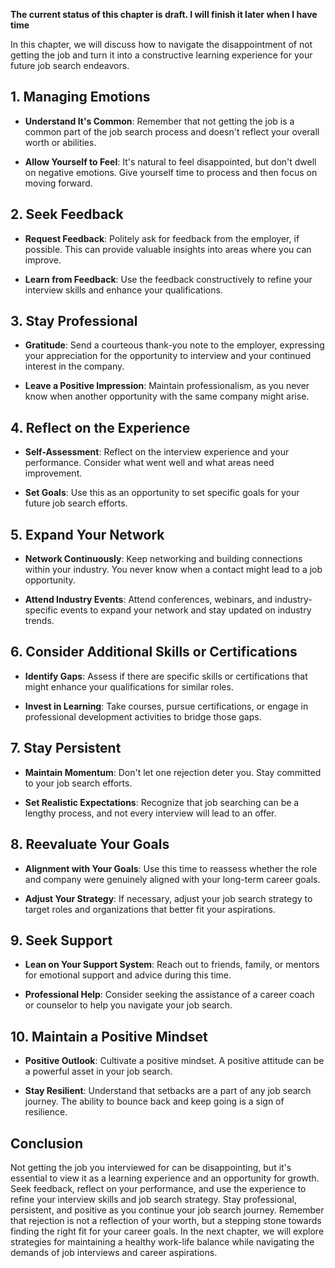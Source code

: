 **The current status of this chapter is draft. I will finish it later when I have time**

In this chapter, we will discuss how to navigate the disappointment of not getting the job and turn it into a constructive learning experience for your future job search endeavors.

**1. Managing Emotions**
------------------------

* **Understand It's Common**: Remember that not getting the job is a common part of the job search process and doesn't reflect your overall worth or abilities.

* **Allow Yourself to Feel**: It's natural to feel disappointed, but don't dwell on negative emotions. Give yourself time to process and then focus on moving forward.

**2. Seek Feedback**
--------------------

* **Request Feedback**: Politely ask for feedback from the employer, if possible. This can provide valuable insights into areas where you can improve.

* **Learn from Feedback**: Use the feedback constructively to refine your interview skills and enhance your qualifications.

**3. Stay Professional**
------------------------

* **Gratitude**: Send a courteous thank-you note to the employer, expressing your appreciation for the opportunity to interview and your continued interest in the company.

* **Leave a Positive Impression**: Maintain professionalism, as you never know when another opportunity with the same company might arise.

**4. Reflect on the Experience**
--------------------------------

* **Self-Assessment**: Reflect on the interview experience and your performance. Consider what went well and what areas need improvement.

* **Set Goals**: Use this as an opportunity to set specific goals for your future job search efforts.

**5. Expand Your Network**
--------------------------

* **Network Continuously**: Keep networking and building connections within your industry. You never know when a contact might lead to a job opportunity.

* **Attend Industry Events**: Attend conferences, webinars, and industry-specific events to expand your network and stay updated on industry trends.

**6. Consider Additional Skills or Certifications**
---------------------------------------------------

* **Identify Gaps**: Assess if there are specific skills or certifications that might enhance your qualifications for similar roles.

* **Invest in Learning**: Take courses, pursue certifications, or engage in professional development activities to bridge those gaps.

**7. Stay Persistent**
----------------------

* **Maintain Momentum**: Don't let one rejection deter you. Stay committed to your job search efforts.

* **Set Realistic Expectations**: Recognize that job searching can be a lengthy process, and not every interview will lead to an offer.

**8. Reevaluate Your Goals**
----------------------------

* **Alignment with Your Goals**: Use this time to reassess whether the role and company were genuinely aligned with your long-term career goals.

* **Adjust Your Strategy**: If necessary, adjust your job search strategy to target roles and organizations that better fit your aspirations.

**9. Seek Support**
-------------------

* **Lean on Your Support System**: Reach out to friends, family, or mentors for emotional support and advice during this time.

* **Professional Help**: Consider seeking the assistance of a career coach or counselor to help you navigate your job search.

**10. Maintain a Positive Mindset**
-----------------------------------

* **Positive Outlook**: Cultivate a positive mindset. A positive attitude can be a powerful asset in your job search.

* **Stay Resilient**: Understand that setbacks are a part of any job search journey. The ability to bounce back and keep going is a sign of resilience.

**Conclusion**
--------------

Not getting the job you interviewed for can be disappointing, but it's essential to view it as a learning experience and an opportunity for growth. Seek feedback, reflect on your performance, and use the experience to refine your interview skills and job search strategy. Stay professional, persistent, and positive as you continue your job search journey. Remember that rejection is not a reflection of your worth, but a stepping stone towards finding the right fit for your career goals. In the next chapter, we will explore strategies for maintaining a healthy work-life balance while navigating the demands of job interviews and career aspirations.
